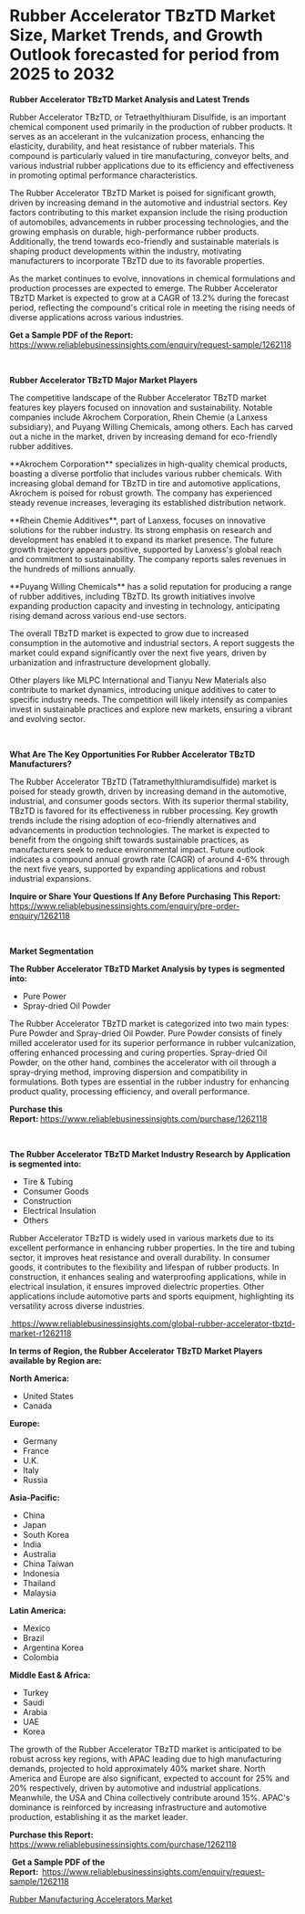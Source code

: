 <p><h1>Rubber Accelerator TBzTD Market Size, Market Trends, and Growth Outlook forecasted for period from 2025 to 2032</h1></p><p><strong>Rubber Accelerator TBzTD Market Analysis and Latest Trends</strong></p>
<p><p>Rubber Accelerator TBzTD, or Tetraethylthiuram Disulfide, is an important chemical component used primarily in the production of rubber products. It serves as an accelerant in the vulcanization process, enhancing the elasticity, durability, and heat resistance of rubber materials. This compound is particularly valued in tire manufacturing, conveyor belts, and various industrial rubber applications due to its efficiency and effectiveness in promoting optimal performance characteristics.</p><p>The Rubber Accelerator TBzTD Market is poised for significant growth, driven by increasing demand in the automotive and industrial sectors. Key factors contributing to this market expansion include the rising production of automobiles, advancements in rubber processing technologies, and the growing emphasis on durable, high-performance rubber products. Additionally, the trend towards eco-friendly and sustainable materials is shaping product developments within the industry, motivating manufacturers to incorporate TBzTD due to its favorable properties.</p><p>As the market continues to evolve, innovations in chemical formulations and production processes are expected to emerge. The Rubber Accelerator TBzTD Market is expected to grow at a CAGR of 13.2% during the forecast period, reflecting the compound's critical role in meeting the rising needs of diverse applications across various industries.</p></p>
<p><strong>Get a Sample PDF of the Report:&nbsp;</strong> <a href="https://www.reliablebusinessinsights.com/enquiry/request-sample/1262118?utm_campaign=2032&utm_medium=2&utm_source=Github&utm_content=ia&utm_term=02022025&utm_id=rubber-accelerator-tbztd">https://www.reliablebusinessinsights.com/enquiry/request-sample/1262118</a></p>
<p>&nbsp;</p>
<p><strong>Rubber Accelerator TBzTD Major Market Players</strong></p>
<p><p>The competitive landscape of the Rubber Accelerator TBzTD market features key players focused on innovation and sustainability. Notable companies include Akrochem Corporation, Rhein Chemie (a Lanxess subsidiary), and Puyang Willing Chemicals, among others. Each has carved out a niche in the market, driven by increasing demand for eco-friendly rubber additives.</p><p>**Akrochem Corporation** specializes in high-quality chemical products, boasting a diverse portfolio that includes various rubber chemicals. With increasing global demand for TBzTD in tire and automotive applications, Akrochem is poised for robust growth. The company has experienced steady revenue increases, leveraging its established distribution network.</p><p>**Rhein Chemie Additives**, part of Lanxess, focuses on innovative solutions for the rubber industry. Its strong emphasis on research and development has enabled it to expand its market presence. The future growth trajectory appears positive, supported by Lanxess's global reach and commitment to sustainability. The company reports sales revenues in the hundreds of millions annually.</p><p>**Puyang Willing Chemicals** has a solid reputation for producing a range of rubber additives, including TBzTD. Its growth initiatives involve expanding production capacity and investing in technology, anticipating rising demand across various end-use sectors.</p><p>The overall TBzTD market is expected to grow due to increased consumption in the automotive and industrial sectors. A report suggests the market could expand significantly over the next five years, driven by urbanization and infrastructure development globally.</p><p>Other players like MLPC International and Tianyu New Materials also contribute to market dynamics, introducing unique additives to cater to specific industry needs. The competition will likely intensify as companies invest in sustainable practices and explore new markets, ensuring a vibrant and evolving sector.</p></p>
<p>&nbsp;</p>
<p><strong>What Are The Key Opportunities For Rubber Accelerator TBzTD Manufacturers?</strong></p>
<p><p>The Rubber Accelerator TBzTD (Tatramethylthiuramdisulfide) market is poised for steady growth, driven by increasing demand in the automotive, industrial, and consumer goods sectors. With its superior thermal stability, TBzTD is favored for its effectiveness in rubber processing. Key growth trends include the rising adoption of eco-friendly alternatives and advancements in production technologies. The market is expected to benefit from the ongoing shift towards sustainable practices, as manufacturers seek to reduce environmental impact. Future outlook indicates a compound annual growth rate (CAGR) of around 4-6% through the next five years, supported by expanding applications and robust industrial expansions.</p></p>
<p><strong>Inquire or Share Your Questions If Any Before Purchasing This Report:</strong> <a href="https://www.reliablebusinessinsights.com/enquiry/pre-order-enquiry/1262118?utm_campaign=2032&utm_medium=2&utm_source=Github&utm_content=ia&utm_term=02022025&utm_id=rubber-accelerator-tbztd">https://www.reliablebusinessinsights.com/enquiry/pre-order-enquiry/1262118</a></p>
<p>&nbsp;</p>
<p><strong>Market Segmentation</strong></p>
<p><strong>The Rubber Accelerator TBzTD Market Analysis by types is segmented into:</strong></p>
<p><ul><li>Pure Power</li><li>Spray-dried Oil Powder</li></ul></p>
<p><p>The Rubber Accelerator TBzTD market is categorized into two main types: Pure Powder and Spray-dried Oil Powder. Pure Powder consists of finely milled accelerator used for its superior performance in rubber vulcanization, offering enhanced processing and curing properties. Spray-dried Oil Powder, on the other hand, combines the accelerator with oil through a spray-drying method, improving dispersion and compatibility in formulations. Both types are essential in the rubber industry for enhancing product quality, processing efficiency, and overall performance.</p></p>
<p><strong>Purchase this Report:&nbsp;</strong><a href="https://www.reliablebusinessinsights.com/purchase/1262118?utm_campaign=2032&utm_medium=2&utm_source=Github&utm_content=ia&utm_term=02022025&utm_id=rubber-accelerator-tbztd">https://www.reliablebusinessinsights.com/purchase/1262118</a></p>
<p>&nbsp;</p>
<p><strong>The Rubber Accelerator TBzTD Market Industry Research by Application is segmented into:</strong></p>
<p><ul><li>Tire & Tubing</li><li>Consumer Goods</li><li>Construction</li><li>Electrical Insulation</li><li>Others</li></ul></p>
<p><p>Rubber Accelerator TBzTD is widely used in various markets due to its excellent performance in enhancing rubber properties. In the tire and tubing sector, it improves heat resistance and overall durability. In consumer goods, it contributes to the flexibility and lifespan of rubber products. In construction, it enhances sealing and waterproofing applications, while in electrical insulation, it ensures improved dielectric properties. Other applications include automotive parts and sports equipment, highlighting its versatility across diverse industries.</p></p>
<p><a href="https://www.reliablebusinessinsights.com/global-rubber-accelerator-tbztd-market-r1262118?utm_campaign=2032&utm_medium=2&utm_source=Github&utm_content=ia&utm_term=02022025&utm_id=rubber-accelerator-tbztd">&nbsp;https://www.reliablebusinessinsights.com/global-rubber-accelerator-tbztd-market-r1262118</a></p>
<p><strong>In terms of Region, the Rubber Accelerator TBzTD Market Players available by Region are:</strong></p>
<p>
    <p> <strong> North America: </strong>
        <ul>
            <li>United States</li>
            <li>Canada</li>
        </ul>
        </p> 
    <p> <strong> Europe: </strong>
        <ul>
            <li>Germany</li>
            <li>France</li>
            <li>U.K.</li>
            <li>Italy</li>
            <li>Russia</li>
        </ul>
        </p> 
    <p> <strong> Asia-Pacific: </strong>
        <ul>
            <li>China</li>
            <li>Japan</li>
            <li>South Korea</li>
            <li>India</li>
            <li>Australia</li>
            <li>China Taiwan</li>
            <li>Indonesia</li>
            <li>Thailand</li>
            <li>Malaysia</li>
        </ul>
        </p> 
    <p> <strong> Latin America: </strong>
        <ul>
            <li>Mexico</li>
            <li>Brazil</li>
            <li>Argentina Korea</li>
            <li>Colombia</li>
        </ul>
        </p> 
    <p> <strong> Middle East & Africa: </strong>
        <ul>
            <li>Turkey</li>
            <li>Saudi</li>
            <li>Arabia</li>
            <li>UAE</li>
            <li>Korea</li>
        </ul>
    </p>
    </p>
<p><p>The growth of the Rubber Accelerator TBzTD market is anticipated to be robust across key regions, with APAC leading due to high manufacturing demands, projected to hold approximately 40% market share. North America and Europe are also significant, expected to account for 25% and 20% respectively, driven by automotive and industrial applications. Meanwhile, the USA and China collectively contribute around 15%. APAC's dominance is reinforced by increasing infrastructure and automotive production, establishing it as the market leader.</p></p>
<p><strong>Purchase this Report: </strong><a href="https://www.reliablebusinessinsights.com/purchase/1262118?utm_campaign=2032&utm_medium=2&utm_source=Github&utm_content=ia&utm_term=02022025&utm_id=rubber-accelerator-tbztd">https://www.reliablebusinessinsights.com/purchase/1262118</a></p>
<p>&nbsp;<strong>Get a Sample PDF of the Report:&nbsp;&nbsp;</strong><a href="https://www.reliablebusinessinsights.com/enquiry/request-sample/1262118?utm_campaign=2032&utm_medium=2&utm_source=Github&utm_content=ia&utm_term=02022025&utm_id=rubber-accelerator-tbztd">https://www.reliablebusinessinsights.com/enquiry/request-sample/1262118</a></p>
<p><strong></strong></p>
<p><p><a href="https://github.com/SanjidaMahmud54/Market-Research-Report-List-1/blob/main/rubber-manufacturing-accelerators-market.md?utm_campaign=2032&utm_medium=2&utm_source=Github&utm_content=ia&utm_term=02022025&utm_id=rubber-accelerator-tbztd">Rubber Manufacturing Accelerators Market</a></p></p>